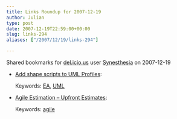 ```yaml
---
title: Links Roundup for 2007-12-19
author: Julian
type: post
date: 2007-12-19T22:59:00+00:00
slug: links-294 
aliases: ["/2007/12/19/links-294"]

---
```

Shared bookmarks for [del.icio.us][1] user  [Synesthesia][2] on 2007-12-19

  * [Add shape scripts to UML Profiles][3]:
   
    Keywords: [EA][4], [UML][5]
  * [Agile Estimation – Upfront Estimates][6]:
   
    Keywords: [agile][7]

 [1]: https://del.icio.us/
 [2]: https://del.icio.us/synesthesia
 [3]: https://www.sparxsystems.com/EAUserGuide/index.html?umlprofiles_2.htm "https://www.sparxsystems.com/EAUserGuide/index.html?umlprofiles_2.htm"
 [4]: https://del.icio.us/synesthesia/EA
 [5]: https://del.icio.us/synesthesia/UML
 [6]: https://leadinganswers.typepad.com/leading_answers/2007/11/agile-estimatio.html "https://leadinganswers.typepad.com/leading_answers/2007/11/agile-estimatio.html"
 [7]: https://del.icio.us/synesthesia/agile